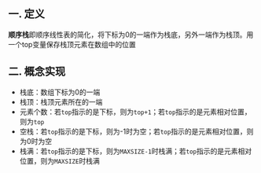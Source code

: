 ## 一. 定义
**顺序栈**即顺序线性表的简化，将下标为0的一端作为栈底，另外一端作为栈顶。用一个top变量保存栈顶元素在数组中的位置

## 二. 概念实现
- 栈底：数组下标为0的一端
- 栈顶：栈顶元素所在的一端
- 元素个数：若`top`指示的是下标，则为`top+1`；若`top`指示的是元素相对位置，则为`top`
- 空栈：若`top`指示的是下标，则为-1时为空；若`top`指示的是元素相对位置，则为0时为空
- 栈满：若`top`指示的是下标，则为`MAXSIZE-1`时栈满；若`top`指示的是元素相对位置，则为`MAXSIZE`时栈满